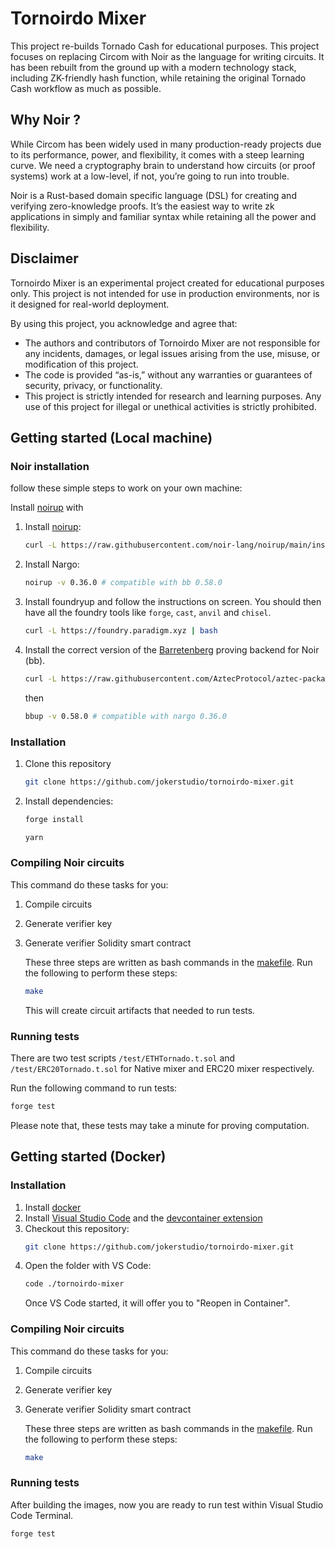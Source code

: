 # Tornoirdo Mixer
This project re-builds Tornado Cash for educational purposes. This project focuses on replacing Circom with Noir as the language for writing circuits. It has been rebuilt from the ground up with a modern technology stack, including ZK-friendly hash function, while retaining the original Tornado Cash workflow as much as possible.

## Why Noir ?
While Circom has been widely used in many production-ready projects due to its performance, power, and flexibility, it comes with a steep learning curve. We need a cryptography brain to understand how circuits (or proof systems) work at a low-level, if not, you’re going to run into trouble.

Noir is a Rust-based domain specific language (DSL) for creating and verifying zero-knowledge proofs. It’s the easiest way to write zk applications in simply and familiar syntax while retaining all the power and flexibility.

## Disclaimer
Tornoirdo Mixer is an experimental project created for educational purposes only. This project is not intended for use in production environments, nor is it designed for real-world deployment.

By using this project, you acknowledge and agree that:
-	The authors and contributors of Tornoirdo Mixer are not responsible for any incidents, damages, or legal issues arising from the use, misuse, or modification of this project.
-	The code is provided “as-is,” without any warranties or guarantees of security, privacy, or functionality.
-	This project is strictly intended for research and learning purposes. Any use of this project for illegal or unethical activities is strictly prohibited.

## Getting started (Local machine)
### Noir installation
follow these simple steps to work on your own machine:

Install [noirup](https://noir-lang.org/docs/getting_started/installation/#installing-noirup) with

1. Install [noirup](https://noir-lang.org/docs/getting_started/installation/#installing-noirup):

   ```bash
   curl -L https://raw.githubusercontent.com/noir-lang/noirup/main/install | bash
   ```

2. Install Nargo:

   ```bash
   noirup -v 0.36.0 # compatible with bb 0.58.0
   ```

3. Install foundryup and follow the instructions on screen. You should then have all the foundry
   tools like `forge`, `cast`, `anvil` and `chisel`.

   ```bash
   curl -L https://foundry.paradigm.xyz | bash
   ```

4. Install the correct version of the
   [Barretenberg](https://github.com/AztecProtocol/aztec-packages/tree/master/barretenberg/cpp/src/barretenberg/bb#version-compatibility-with-noir)
   proving backend for Noir (bb).

   ```bash
   curl -L https://raw.githubusercontent.com/AztecProtocol/aztec-packages/master/barretenberg/bbup/install | bash
   ```

   then

   ```bash
   bbup -v 0.58.0 # compatible with nargo 0.36.0
   ```

### Installation
1. Clone this repository
   ```bash
   git clone https://github.com/jokerstudio/tornoirdo-mixer.git
   ```

2. Install dependencies:

   ```bash
   forge install
   ```
   ```bash
   yarn
      ```

### Compiling Noir circuits

This command do these tasks for you:

1. Compile circuits
2. Generate verifier key
3. Generate verifier Solidity smart contract

   These three steps are written as bash commands in the [makefile](https://github.com/jokerstudio/tornoirdo-mixer/blob/main/makefile). Run the following to perform these steps:

   ```bash
   make
   ```

   This will create circuit artifacts that needed to run tests.

### Running tests

There are two test scripts `/test/ETHTornado.t.sol` and `/test/ERC20Tornado.t.sol` for Native mixer and ERC20 mixer respectively.

   Run the following command to run tests:

   ```bash
   forge test
   ```
   Please note that, these tests may take a minute for proving computation.


## Getting started (Docker)
### Installation

1. Install [docker](https://docs.docker.com/engine/install/)
2. Install [Visual Studio Code](https://code.visualstudio.com/download) and the [devcontainer extension](https://marketplace.visualstudio.com/items?itemName=ms-vscode-remote.remote-containers)
3. Checkout this repository:    
   ```bash
   git clone https://github.com/jokerstudio/tornoirdo-mixer.git
   ```
4. Open the folder with VS Code: 
   ```bash
   code ./tornoirdo-mixer
   ```
   Once VS Code started, it will offer you to "Reopen in Container".

### Compiling Noir circuits

This command do these tasks for you:

1. Compile circuits
2. Generate verifier key
3. Generate verifier Solidity smart contract

   These three steps are written as bash commands in the [makefile](https://github.com/jokerstudio/tornoirdo-mixer/blob/main/makefile). Run the following to perform these steps:

   ```bash
   make

### Running tests
   After building the images, now you are ready to run test within Visual Studio Code Terminal.
   ```bash
   forge test
   ```

